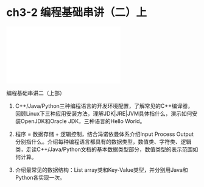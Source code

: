 # ch3-2 编程基础串讲（二）上


<div class='bilibili-video'>
<iframe class='bilibili-video-iframe' src="//player.bilibili.com/player.html?aid=213950056&bvid=BV1Aa411J7di&cid=715030536&page=1&as_wide=1&high_quality=1&danmaku=1" scrolling="no" border="0" frameborder="no" framespacing="0" allowfullscreen="true"></iframe>
</div>

编程基础串讲二（上部）

1. C++/Java/Python三种编程语言的开发环境配置，了解常见的C++编译器，回顾Linux下三种应用安装方法，理解JDK|JRE|JVM具体指什么，演示如何安装OpenJDK和Oracle JDK，三种语言的Hello World。

2. 程序 = 数据存储 + 逻辑控制，结合冯诺依曼体系介绍Input Process Output分别指什么。介绍每种编程语言都具有的数据类型，数值类、字符类、逻辑类，走读C++/Java/Python文档的基本数据类型部分，数值类型的表示范围如何计算。

3. 介绍最常见的数据结构：List array类和Key-Value类型，并分别用Java和Python各实现一次。


